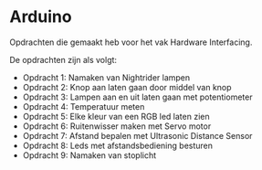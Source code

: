 # Arduino
 Opdrachten die gemaakt heb voor het vak Hardware Interfacing.
 
 De opdrachten zijn als volgt: 
 - Opdracht 1: Namaken van Nightrider lampen
 - Opdracht 2: Knop aan laten gaan door middel van knop
 - Opdracht 3: Lampen aan en uit laten gaan met potentiometer
 - Opdracht 4: Temperatuur meten
 - Opdracht 5: Elke kleur van een RGB led laten zien
 - Opdracht 6: Ruitenwisser maken met Servo motor
 - Opdracht 7: Afstand bepalen met Ultrasonic Distance Sensor
 - Opdracht 8: Leds met afstandsbediening besturen
 - Opdracht 9: Namaken van stoplicht
